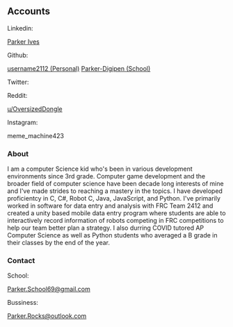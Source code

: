 ## Accounts
Linkedin:

[Parker Ives](https://www.linkedin.com/in/parker-ives/)

Github:

[username2112 (Personal)](https://github.com/username2112)
[Parker-Digipen (School)](https://github.com/Parker-Digipen)

Twitter:


Reddit:

[u/OversizedDongle](https://www.reddit.com/user/OversizedDongle)

Instagram:

meme_machine423


### About

I am a computer Science kid who's been in various development environments since 3rd grade. Computer game development and the broader field of computer science have been decade long interests of mine and I've made strides to reaching a mastery in the topics. I have developed proficientcy in C, C#, Robot C, Java, JavaScript, and Python. I've primarily worked in software for data entry and analysis with FRC Team 2412 and created a unity based mobile data entry program where students are able to interactively record information of robots competing in FRC competitions to help our team better plan a strategy. I also durring COVID tutored AP Computer Science as well as Python students who averaged a B grade in their classes by the end of the year.

### Contact
School:

Parker.School69@gmail.com

Bussiness:

Parker.Rocks@outlook.com
